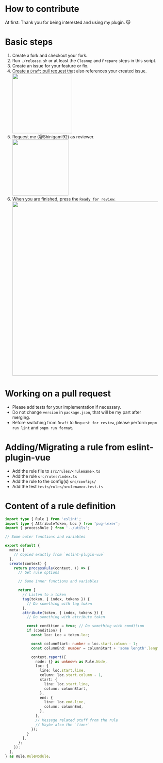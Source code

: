 # How to contribute

At first: Thank you for being interested and using my plugin. :smiley_cat:

# Basic steps

1. Create a fork and checkout your fork.
2. Run `./release.sh` or at least the `Cleanup` and `Prepare` steps in this script.
3. Create an issue for your feature or fix.
4. Create a `Draft` pull request that also references your created issue.  
   <img src="https://user-images.githubusercontent.com/7195563/94909445-78ee5e00-04a3-11eb-8c9b-8e743c6d6c0e.png" width="197px" />
5. Request me (@Shinigami92) as reviewer.  
   <img src="https://user-images.githubusercontent.com/7195563/94909295-3e84c100-04a3-11eb-9596-80e7ea52ab3f.png" width="185px" />
6. When you are finished, press the `Ready for review`.  
   <img src="https://user-images.githubusercontent.com/7195563/94908140-8d315b80-04a1-11eb-95ee-b57f23dfa885.png" width="574px" />

# Working on a pull request

- Please add tests for your implementation if necessary.
- Do not change `version` in `package.json`, that will be my part after merging.
- Before switching from `Draft` to `Request for review`, please perform `pnpm run lint` and `pnpm run format`.

# Adding/Migrating a rule from eslint-plugin-vue

- Add the rule file to `src/rules/<rulename>.ts`
- Add the rule `src/rules/index.ts`
- Add the rule to the config(s) `src/configs/`
- Add the test `tests/rules/<rulename>.test.ts`

# Content of a rule definition

```ts
import type { Rule } from 'eslint';
import type { AttributeToken, Loc } from 'pug-lexer';
import { processRule } from '../utils';

// Some outer functions and variables

export default {
  meta: {
    // Copied exactly from `eslint-plugin-vue`
  },
  create(context) {
    return processRule(context, () => {
      // Get rule options

      // Some inner functions and variables

      return {
        // Listen to a token
        tag(token, { index, tokens }) {
          // Do something with tag token
        },
        attribute(token, { index, tokens }) {
          // Do something with attribute token

          const condition = true; // Do something with condition
          if (condition) {
            const loc: Loc = token.loc;

            const columnStart: number = loc.start.column - 1;
            const columnEnd: number = columnStart + 'some length'.length;

            context.report({
              node: {} as unknown as Rule.Node,
              loc: {
                line: loc.start.line,
                column: loc.start.column - 1,
                start: {
                  line: loc.start.line,
                  column: columnStart,
                },
                end: {
                  line: loc.end.line,
                  column: columnEnd,
                },
              },
              // Message related stuff from the rule
              // Maybe also the `fixer`
            });
          }
        },
      };
    });
  },
} as Rule.RuleModule;
```
